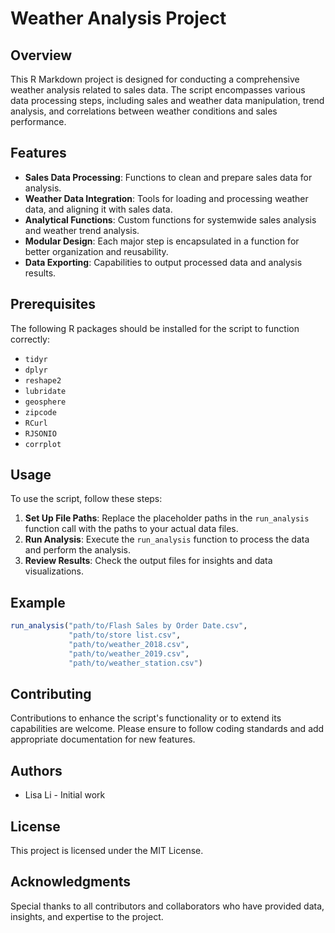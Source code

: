 # Weather Analysis Project

## Overview
This R Markdown project is designed for conducting a comprehensive weather analysis related to sales data. The script encompasses various data processing steps, including sales and weather data manipulation, trend analysis, and correlations between weather conditions and sales performance.

## Features
- **Sales Data Processing**: Functions to clean and prepare sales data for analysis.
- **Weather Data Integration**: Tools for loading and processing weather data, and aligning it with sales data.
- **Analytical Functions**: Custom functions for systemwide sales analysis and weather trend analysis.
- **Modular Design**: Each major step is encapsulated in a function for better organization and reusability.
- **Data Exporting**: Capabilities to output processed data and analysis results.

## Prerequisites
The following R packages should be installed for the script to function correctly:
- `tidyr`
- `dplyr`
- `reshape2`
- `lubridate`
- `geosphere`
- `zipcode`
- `RCurl`
- `RJSONIO`
- `corrplot`

## Usage
To use the script, follow these steps:
1. **Set Up File Paths**: Replace the placeholder paths in the `run_analysis` function call with the paths to your actual data files.
2. **Run Analysis**: Execute the `run_analysis` function to process the data and perform the analysis.
3. **Review Results**: Check the output files for insights and data visualizations.

## Example
```r
run_analysis("path/to/Flash Sales by Order Date.csv", 
             "path/to/store list.csv", 
             "path/to/weather_2018.csv", 
             "path/to/weather_2019.csv", 
             "path/to/weather_station.csv")
```

## Contributing
Contributions to enhance the script's functionality or to extend its capabilities are welcome. Please ensure to follow coding standards and add appropriate documentation for new features.

## Authors
- Lisa Li - Initial work

## License
This project is licensed under the MIT License.

## Acknowledgments
Special thanks to all contributors and collaborators who have provided data, insights, and expertise to the project.
